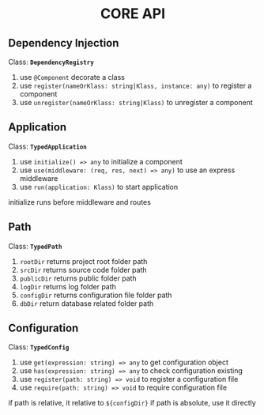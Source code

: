 <h1 align="center">CORE API</h1>

## Dependency Injection

Class: <b>`DependencyRegistry`</b>
1. use `@Component` decorate a class
2. use `register(nameOrKlass: string|Klass, instance: any)` to register a component
3. use `unregister(nameOrKlass: string|Klass)` to unregister a component

## Application

Class: <b>`TypedApplication`</b>
1. use `initialize() => any` to initialize a component
2. use `use(middleware: (req, res, next) => any)` to use an express middleware
2. use `run(application: Klass)` to start application

initialize runs before middleware and routes

## Path

Class: <b>`TypedPath`</b>
1. `rootDir` returns project root folder path
2. `srcDir` returns source code folder path
3. `publicDir` returns public folder path
4. `logDir` returns log folder path
5. `configDir` returns configuration file folder path
6. `dbDir` return database related folder path

## Configuration

Class: <b>`TypedConfig`</b>

1. use `get(expression: string) => any` to get configuration object
2. use `has(expression: string) => any` to check configuration existing
3. use `register(path: string) => void` to register a configuration file
4. use `require(path: string) => void` to require configuration file 

if path is relative, it relative to `${configDir}`
if path is absolute, use it directly






